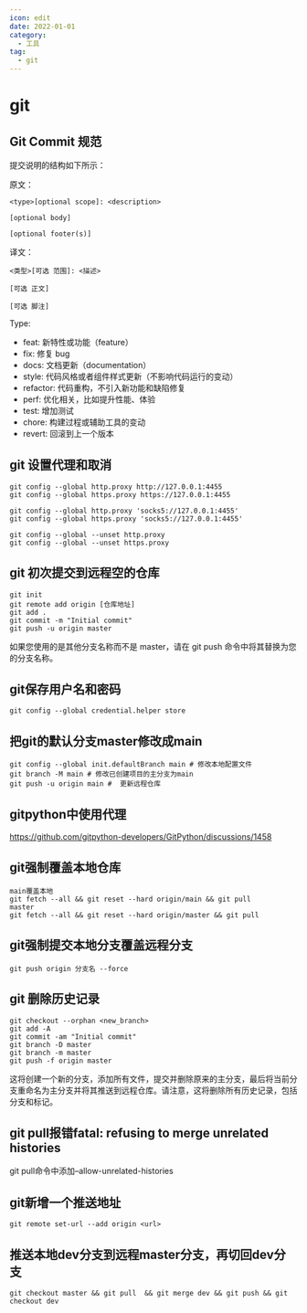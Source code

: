 ```yaml
---
icon: edit
date: 2022-01-01
category:
  - 工具
tag:
  - git
---
```


# git

## Git Commit 规范

提交说明的结构如下所示：

原文：
```
<type>[optional scope]: <description>

[optional body]

[optional footer(s)]
```
译文：
```
<类型>[可选 范围]: <描述>

[可选 正文]

[可选 脚注]
```
Type:
   
* feat: 新特性或功能（feature）
* fix: 修复 bug
* docs: 文档更新（documentation）
* style: 代码风格或者组件样式更新（不影响代码运行的变动）
* refactor: 代码重构，不引入新功能和缺陷修复
* perf: 优化相关，比如提升性能、体验
* test: 增加测试
* chore: 构建过程或辅助工具的变动
* revert: 回滚到上一个版本

## git 设置代理和取消
```shell
git config --global http.proxy http://127.0.0.1:4455
git config --global https.proxy https://127.0.0.1:4455

git config --global http.proxy 'socks5://127.0.0.1:4455'
git config --global https.proxy 'socks5://127.0.0.1:4455'

git config --global --unset http.proxy
git config --global --unset https.proxy
```
## git 初次提交到远程空的仓库
```shell
git init
git remote add origin [仓库地址]
git add .
git commit -m "Initial commit"
git push -u origin master
```
如果您使用的是其他分支名称而不是 master，请在 git push 命令中将其替换为您的分支名称。

## git保存用户名和密码
```
git config --global credential.helper store
```

## 把git的默认分支master修改成main
```
git config --global init.defaultBranch main # 修改本地配置文件
git branch -M main # 修改已创建项目的主分支为main
git push -u origin main #  更新远程仓库
```

## gitpython中使用代理
https://github.com/gitpython-developers/GitPython/discussions/1458

## git强制覆盖本地仓库
```
main覆盖本地
git fetch --all && git reset --hard origin/main && git pull
master
git fetch --all && git reset --hard origin/master && git pull
```

## git强制提交本地分支覆盖远程分支
```
git push origin 分支名 --force
```

## git 删除历史记录
```
git checkout --orphan <new_branch>
git add -A
git commit -am "Initial commit"
git branch -D master
git branch -m master
git push -f origin master
```
这将创建一个新的分支，添加所有文件，提交并删除原来的主分支，最后将当前分支重命名为主分支并将其推送到远程仓库。请注意，这将删除所有历史记录，包括分支和标记。

## git pull报错fatal: refusing to merge unrelated histories
git pull命令中添加–allow-unrelated-histories

## git新增一个推送地址
```
git remote set-url --add origin <url>
```

## 推送本地dev分支到远程master分支，再切回dev分支
```
git checkout master && git pull  && git merge dev && git push && git checkout dev
```
